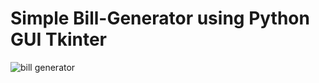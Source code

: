 # Simple Bill-Generator using Python GUI Tkinter

![bill generator](https://user-images.githubusercontent.com/92312713/141679597-25377341-985f-4adf-a2b6-104e12ecf877.jpeg) 
